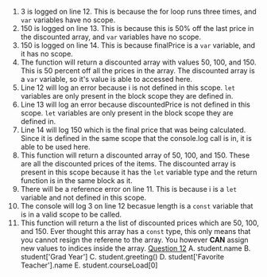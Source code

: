 1. 3 is logged on line 12. This is because the for loop runs three times, and `var` variables have no scope.
2. 150 is logged on line 13. This is because this is 50% off the last price in the discounted array, and `var` variables have no scope.
3. 150 is logged on line 14. This is because finalPrice is a `var` variable, and it has no scope.
4. The function will return a discounted array with values 50, 100, and 150. This is 50 percent off all the prices in the array. The discounted array is a `var` variable, so it's value is able to accessed here.
5. Line 12 will log an error because i is not defined in this scope. `let` variables are only present in the block scope they are defined in.
6. Line 13 will log an error because discountedPrice is not defined in this scope. `let` variables are only present in the block scope they are defined in.
7. Line 14 will log 150 which is the final price that was being calculated. Since it is defined in the same scope that the console.log call is in, it is able to be used here.
8. This function will return a discounted array of 50, 100, and 150. These are all the discounted prices of the items. The discounted array is present in this scope because it has the `let` variable type and the return function is in the same block as it.
9. There will be a reference error on line 11. This is because i is a `let` variable and not defined in this scope.
10. The console will log 3 on line 12 becasue length is a `const` variable that is in a valid scope to be called.
11. This function will return a the list of discounted prices which are 50, 100, and 150. Ever thought this array has a `const` type, this only means that you cannot resign the referene to the array. You however **CAN** assign new values to indices inside the array.
<ins>Question 12</ins>
A. student.name
B. student['Grad Year']
C. student.greeting()
D. student['Favorite Teacher'].name
E. student.courseLoad[0]